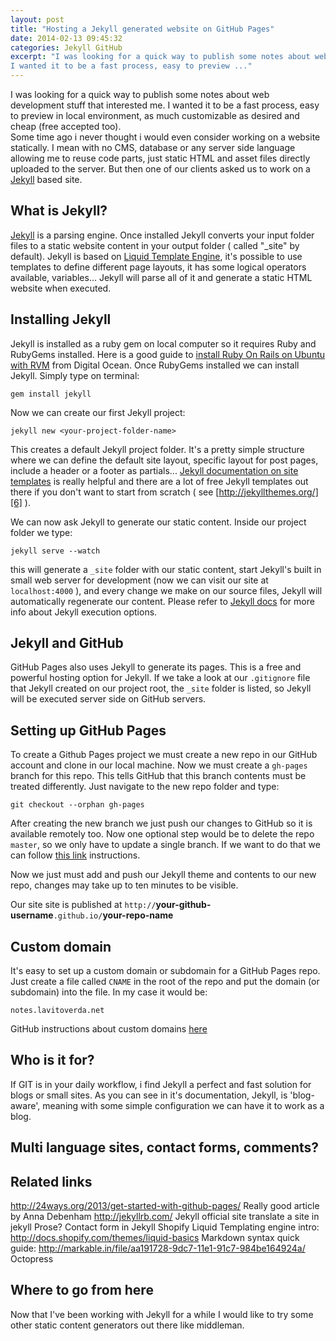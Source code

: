 ```yaml
---
layout: post
title: "Hosting a Jekyll generated website on GitHub Pages"
date: 2014-02-13 09:45:32
categories: Jekyll GitHub
excerpt: "I was looking for a quick way to publish some notes about web development stuff that interested me. 
I wanted it to be a fast process, easy to preview ..."
---
```

I was looking for a quick way to publish some notes about web development stuff that interested me. 
I wanted it to be a fast process, easy to preview in local environment, as much customizable as desired and cheap (free accepted too).  
Some time ago i never thought i would even consider working on a website statically. I mean with no CMS, database or any server side language allowing me to reuse code parts, just static HTML and asset files directly uploaded to the server. But then one of our clients asked us to work on a [Jekyll][1] based site. 

What is Jekyll?
---------------
[Jekyll][2] is a parsing engine. Once installed Jekyll converts your input folder files to a static website content in your output folder ( called "_site"  by default).
Jekyll is based on [Liquid Template Engine][3], it's possible to use templates to define different page layouts,  it has some logical operators available, variables...  Jekyll will parse all of it and generate a static HTML  website when executed.

Installing Jekyll
----------------- 
Jekyll is installed as a ruby gem on local computer so it requires Ruby and RubyGems installed. Here is a good guide to [install Ruby On Rails on Ubuntu with RVM][4] from Digital Ocean.
Once RubyGems installed we can install Jekyll. Simply type on terminal:

```
gem install jekyll
```

Now we can create our first Jekyll project:

```
jekyll new <your-project-folder-name>
```

This creates a default Jekyll project folder. It's a pretty simple structure where we can define the default site layout, specific layout for post pages, include a header or a footer as partials...
[Jekyll documentation on site templates][5] is really helpful and there are a lot of free Jekyll templates out there if you don't  want to start from scratch ( see [http://jekyllthemes.org/][6] ).  

We can now ask Jekyll to generate our static content. Inside our project folder we type:
```
jekyll serve --watch
```
this will generate a `_site` folder with our static content, start Jekyll's built in small web server for development (now we can visit our site at `localhost:4000` ), and every change we make on our source files, Jekyll will automatically regenerate our content. Please refer to [Jekyll docs][7] for more info about Jekyll execution options.

Jekyll and GitHub
-----------------
GitHub Pages also uses Jekyll to generate its pages. This is a free and powerful hosting option for Jekyll.
If we take a look at our `.gitignore` file that Jekyll created on our project root, the `_site` folder is listed, so Jekyll will be executed server side on GitHub servers. 

Setting up GitHub Pages
-----------------------
To create a Github Pages project we must create a new repo in our GitHub account and clone in our local machine.
Now we must create a `gh-pages` branch for this repo. This tells GitHub that this branch contents must be treated differently. Just navigate to the new repo folder and type:

```
git checkout --orphan gh-pages
```

After creating the new branch we just push our changes to GitHub so it is available remotely too. Now one  optional step would be to delete the repo `master`, so we only have to update a single branch. If we want to do that we can follow [this link][8] instructions. 

Now we just must add and push our Jekyll theme and contents to our new repo, changes may take up to ten minutes to be visible.

Our site site is published at `http://`**your-github-username**`.github.io/`**your-repo-name**

Custom domain
------------------
It's easy to set up a custom domain or subdomain for a GitHub Pages repo. Just create a file called `CNAME` in the root of the repo and put the domain (or subdomain) into the file. In my case it would be: 
```  [language] [title] [url] [link text] [linenos:false] [start:#] [mark:#,#-#]
notes.lavitoverda.net
```
GitHub instructions about custom domains [here][9]

Who is it for?
--------------
If GIT is in your daily workflow, i find Jekyll a perfect and fast solution for blogs or small sites. As you can see in it's documentation, Jekyll, is 'blog-aware', meaning with some simple configuration we can have it to work as a blog.


Multi language sites, contact forms, comments?
----------------------------------------------




Related links
-----------------
http://24ways.org/2013/get-started-with-github-pages/ Really good article by Anna Debenham
http://jekyllrb.com/ Jekyll official site
translate a site in jekyll
Prose?
Contact form in Jekyll
Shopify Liquid Templating engine intro: http://docs.shopify.com/themes/liquid-basics
Markdown syntax quick guide: http://markable.in/file/aa191728-9dc7-11e1-91c7-984be164924a/
Octopress


Where to go from here
---------------------
Now that I've been working with Jekyll for a while I would like to try some other static content generators out there like middleman.


  [1]: http://jekyllrb.com/ "Jekyll site"
  [2]: http://jekyllrb.com/ "Jekyll site"
  [3]: https://github.com/Shopify/liquid/wiki/Liquid-for-Designers "Liquid Template Engine"
  [4]: https://www.digitalocean.com/community/articles/how-to-install-ruby-on-rails-on-ubuntu-12-04-lts-precise-pangolin-with-rvm "Intall Ruby on Rails on Ubuntu"
  [5]: http://jekyllrb.com/docs/templates/ "Jekyll docs"
  [6]: http://jekyllthemes.org "Free jekyll themes"
  [7]: http://jekyllrb.com/docs/usage "Jekyll usage options"
  [8]: http://oli.jp/2011/github-pages-workflow/#deleting-master "GitHub deleting master branch"
  [9]: https://help.github.com/articles/setting-up-a-custom-domain-with-pages "Custom domain on GitHub Pages"